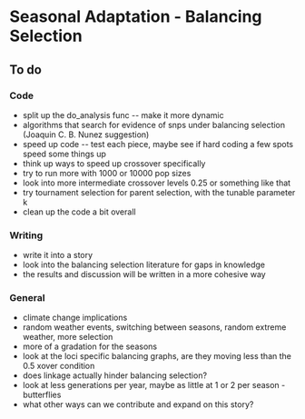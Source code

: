 # Seasonal Adaptation - Balancing Selection

## To do

### Code
- split up the do_analysis func -- make it more dynamic
- algorithms that search for evidence of snps under balancing selection (Joaquin C. B. Nunez suggestion)
- speed up code -- test each piece, maybe see if hard coding a few spots speed some things up
- think up ways to speed up crossover specifically
- try to run more with 1000 or 10000 pop sizes
- look into more intermediate crossover levels 0.25 or something like that
- try tournament selection for parent selection, with the tunable parameter k
- clean up the code a bit overall

### Writing
- write it into a story
- look into the balancing selection literature for gaps in knowledge
- the results and discussion will be written in a more cohesive way

### General
- climate change implications
- random weather events, switching between seasons, random extreme weather, more selection
- more of a gradation for the seasons
- look at the loci specific balancing graphs, are they moving less than the 0.5 xover condition
- does linkage actually hinder balancing selection?
- look at less generations per year, maybe as little at 1 or 2 per season - butterflies
- what other ways can we contribute and expand on this story?

